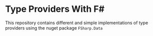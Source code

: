 # Type Providers With F# #

This repository contains different and simple
implementations of type providers
using the nuget package `FSharp.Data`
